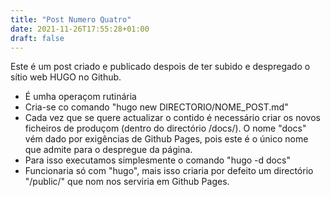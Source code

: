 ```yaml
---
title: "Post Numero Quatro"
date: 2021-11-26T17:55:28+01:00
draft: false
---
```


Este é um post criado e publicado despois de ter subido e despregado o sítio web HUGO no Github.

- É umha operaçom rutinária
- Cria-se co comando "hugo new DIRECTORIO/NOME_POST.md"
- Cada vez que se quere actualizar o contido é necessário criar os novos ficheiros de produçom
  (dentro do directório /docs/). O nome "docs" vém dado por exigências de Github Pages, pois este é o único nome que admite para o despregue da página.
- Para isso executamos simplesmente o comando "hugo -d docs"
- Funcionaria só com "hugo", mais isso criaria por defeito um directório "/public/" que nom nos serviria em Github Pages.